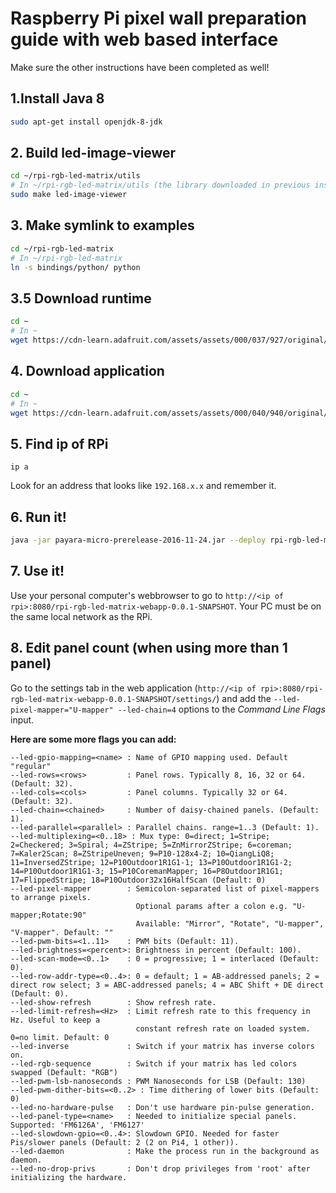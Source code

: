 # Raspberry Pi pixel wall preparation guide with web based interface

Make sure the other instructions have been completed as well!

## 1.Install Java 8

```bash
sudo apt-get install openjdk-8-jdk
```

## 2. Build led-image-viewer

```bash
cd ~/rpi-rgb-led-matrix/utils
# In ~/rpi-rgb-led-matrix/utils (the library downloaded in previous instructions)
sudo make led-image-viewer
```

## 3. Make symlink to examples

```bash
cd ~/rpi-rgb-led-matrix
# In ~/rpi-rgb-led-matrix
ln -s bindings/python/ python
```

## 3.5 Download runtime

```bash
cd ~
# In ~
wget https://cdn-learn.adafruit.com/assets/assets/000/037/927/original/payara-micro-prerelease-2016-11-24.jar
```

## 4. Download application

```bash
cd ~
# In ~
wget https://cdn-learn.adafruit.com/assets/assets/000/040/940/original/rpi-rgb-led-matrix-webapp-0.0.1-SNAPSHOT.war
```

## 5. Find ip of RPi

```
ip a
```

Look for an address that looks like `192.168.x.x` and remember it.

## 6. Run it!

```bash
java -jar payara-micro-prerelease-2016-11-24.jar --deploy rpi-rgb-led-matrix-webapp-0.0.1-SNAPSHOT.war
```

## 7. Use it!

Use your personal computer's webbrowser to go to `http://<ip of rpi>:8080/rpi-rgb-led-matrix-webapp-0.0.1-SNAPSHOT`. Your PC must be on the same local network as the RPi.

## 8. Edit panel count (when using more than 1 panel)

Go to the settings tab in the web application (`http://<ip of rpi>:8080/rpi-rgb-led-matrix-webapp-0.0.1-SNAPSHOT/settings/`) and add the `--led-pixel-mapper="U-mapper" --led-chain=4` options to the *Command Line Flags* input.

**Here are some more flags you can add:**

```text
--led-gpio-mapping=<name> : Name of GPIO mapping used. Default "regular"
--led-rows=<rows>         : Panel rows. Typically 8, 16, 32 or 64. (Default: 32).
--led-cols=<cols>         : Panel columns. Typically 32 or 64. (Default: 32).
--led-chain=<chained>     : Number of daisy-chained panels. (Default: 1).
--led-parallel=<parallel> : Parallel chains. range=1..3 (Default: 1).
--led-multiplexing=<0..18> : Mux type: 0=direct; 1=Stripe; 2=Checkered; 3=Spiral; 4=ZStripe; 5=ZnMirrorZStripe; 6=coreman; 7=Kaler2Scan; 8=ZStripeUneven; 9=P10-128x4-Z; 10=QiangLiQ8; 11=InversedZStripe; 12=P10Outdoor1R1G1-1; 13=P10Outdoor1R1G1-2; 14=P10Outdoor1R1G1-3; 15=P10CoremanMapper; 16=P8Outdoor1R1G1; 17=FlippedStripe; 18=P10Outdoor32x16HalfScan (Default: 0)
--led-pixel-mapper        : Semicolon-separated list of pixel-mappers to arrange pixels.
                            Optional params after a colon e.g. "U-mapper;Rotate:90"
                            Available: "Mirror", "Rotate", "U-mapper", "V-mapper". Default: ""
--led-pwm-bits=<1..11>    : PWM bits (Default: 11).
--led-brightness=<percent>: Brightness in percent (Default: 100).
--led-scan-mode=<0..1>    : 0 = progressive; 1 = interlaced (Default: 0).
--led-row-addr-type=<0..4>: 0 = default; 1 = AB-addressed panels; 2 = direct row select; 3 = ABC-addressed panels; 4 = ABC Shift + DE direct (Default: 0).
--led-show-refresh        : Show refresh rate.
--led-limit-refresh=<Hz>  : Limit refresh rate to this frequency in Hz. Useful to keep a
                            constant refresh rate on loaded system. 0=no limit. Default: 0
--led-inverse             : Switch if your matrix has inverse colors on.
--led-rgb-sequence        : Switch if your matrix has led colors swapped (Default: "RGB")
--led-pwm-lsb-nanoseconds : PWM Nanoseconds for LSB (Default: 130)
--led-pwm-dither-bits=<0..2> : Time dithering of lower bits (Default: 0)
--led-no-hardware-pulse   : Don't use hardware pin-pulse generation.
--led-panel-type=<name>   : Needed to initialize special panels. Supported: 'FM6126A', 'FM6127'
--led-slowdown-gpio=<0..4>: Slowdown GPIO. Needed for faster Pis/slower panels (Default: 2 (2 on Pi4, 1 other)).
--led-daemon              : Make the process run in the background as daemon.
--led-no-drop-privs       : Don't drop privileges from 'root' after initializing the hardware.
```
